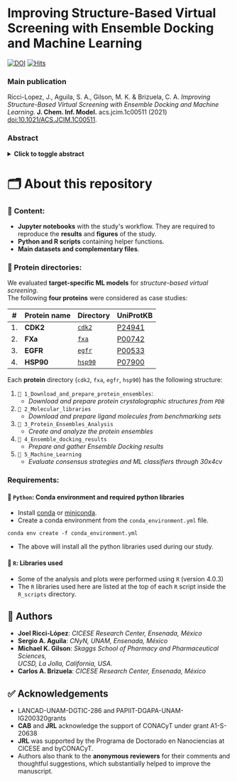 # Improving Structure-Based Virtual Screening with Ensemble Docking and Machine Learning

[![DOI](https://zenodo.org/badge/351907582.svg)](https://zenodo.org/badge/latestdoi/351907582)
[![Hits](https://hits.seeyoufarm.com/api/count/incr/badge.svg?url=https%3A%2F%2Fgithub.com%2FjRicciL%2FML-ensemble-docking&count_bg=%2357C0C0&title_bg=%23555555&icon=jupyter.svg&icon_color=%23E7E7E7&title=hits&edge_flat=true)](https://hits.seeyoufarm.com)

### Main publication
Ricci-Lopez, J., Aguila, S. A., Gilson, M. K. & Brizuela, C. A. *Improving Structure-Based Virtual Screening with Ensemble Docking and Machine Learning.* **J. Chem. Inf. Model.** acs.jcim.1c00511 (2021) [doi:10.1021/ACS.JCIM.1C00511](https://pubs.acs.org/doi/10.1021/acs.jcim.1c00511#.YW2QCUhELBp.linkedin).

### Abstract

<details>
  <summary><b>Click to toggle abstract</b></summary>
One of the main challenges of structure-based virtual screening (SBVS) is the incorporation of the receptor’s flexibility, as its explicit representation in every docking run implies a high computational cost. Therefore, a common alternative to include the receptor’s flexibility is the approach known as ensemble docking. Ensemble docking consists of using a set of receptor conformations and performing the docking assays over each of them. However, there is still no agreement on how to combine the ensemble docking results to obtain the final ligand ranking. A common choice is to use consensus strategies to aggregate the ensemble docking scores, but these strategies exhibit slight improvement regarding the single-structure approach. Here, we claim that using machine learning (ML) methodologies over the ensemble docking results could improve the predictive power of SBVS. To test this hypothesis, four proteins were selected as study cases: CDK2, FXa, EGFR, and HSP90. Protein conformational ensembles were built from crystallographic structures, whereas the evaluated compound library comprised up to three benchmarking data sets (DUD, DEKOIS 2.0, and CSAR-2012) and cocrystallized molecules. Ensemble docking results were processed through 30 repetitions of 4-fold cross-validation to train and validate two ML classifiers: logistic regression and gradient boosting trees. Our results indicate that the ML classifiers significantly outperform traditional consensus strategies and even the best performance case achieved with single-structure docking. We provide statistical evidence that supports the effectiveness of ML to improve the ensemble docking performance.
</details>


# 🗂 About this repository

### 📙 **Content:**

- **Jupyter notebooks** with the study's workflow.
  They are required to reproduce the **results** and **figures** of the study. 
- **Python and R scripts** containing helper functions.
- **Main datasets and complementary files**. 

### **📂 Protein directories:**

We evaluated **target-specific ML models** for *structure-based virtual screening*.  
The following **four proteins** were considered as case studies:

| # | Protein name | Directory  | UniProtKB  |
| - |- | - | ---- |
|1.  | **CDK2** | [`cdk2`](https://github.com/jRicciL/ML-ensemble-docking/tree/main/cdk2)| [P24941](https://www.uniprot.org/uniprot/P24941)  | 
| 2. | **FXa**  | [`fxa`](https://github.com/jRicciL/ML-ensemble-docking/tree/main/fxa)| [P00742](https://www.uniprot.org/uniprot/P00742) |  
| 3. | **EGFR** | [`egfr`](https://github.com/jRicciL/ML-ensemble-docking/tree/main/egfr)| [P00533](https://www.uniprot.org/uniprot/P00533) | 
| 4. | **HSP90** | [`hsp90`](https://github.com/jRicciL/ML-ensemble-docking/tree/main/hsp90)| [P07900](https://www.uniprot.org/uniprot/P07900) | 

Each **protein** directory (`cdk2`, `fxa`, `egfr`, `hsp90`) has the following structure:
1. `📂 1_Download_and_prepare_protein_ensembles`:  
    - *Download and prepare protein crystalographic structures from `PDB`*
2. `📂 2_Molecular_libraries`
    - *Download and prepare ligand molecules from benchmarking sets*
3. `📂 3_Protein_Ensembles_Analysis`
    - *Create and analyze the protein ensembles*
4. `📂 4_Ensemble_docking_results`
    - *Prepare and gather Ensemble Docking results*
5. `📂 5_Machine_Learning`
    - *Evaluate consensus strategies and ML classifiers through 30x4cv*
    
### Requirements:
#### 🐍 `Python`: Conda environment and required python libraries
- Install [conda](https://conda.io/projects/conda/en/latest/user-guide/install/index.html) or [miniconda](https://docs.conda.io/en/latest/miniconda.html).
- Create a conda environment from the `conda_environment.yml` file.  
```shell
conda env create -f conda_environment.yml
```

- The above will install all the python libraries used during our study.

#### 🔵 `R`: Libraries used
- Some of the analysis and plots were performed using `R` (version 4.0.3)
- The `R` libraries used here are listed at the top of each `R` script inside the `R_scripts` directory.


## 👥 Authors 

- **Joel Ricci-López**: *CICESE Research Center, Ensenada, México*
- **Sergio A. Aguila**: *CNyN, UNAM, Ensenada, México*
- **Michael K. Gilson**: *Skaggs School of Pharmacy and Pharmaceutical Sciences,  
UCSD, La Jolla, California, USA.*
- **Carlos A. Brizuela**: *CICESE Research Center, Ensenada, México*
  


## ✅ Acknowledgements

- LANCAD-UNAM-DGTIC-286 and PAPIIT-DGAPA-UNAM-IG200320grants
- **CAB**  and  **JRL**  acknowledge  the  support  of  CONACyT  under  grant  A1-S-20638
- **JRL**  was  supported  by  the  Programa  de  Doctorado  en  Nanociencias  at  CICESE  and  byCONACyT.
- Authors also thank to the **anonymous reviewers** for their comments and thoughtful suggestions, which substantially helped to improve the manuscript.

  
